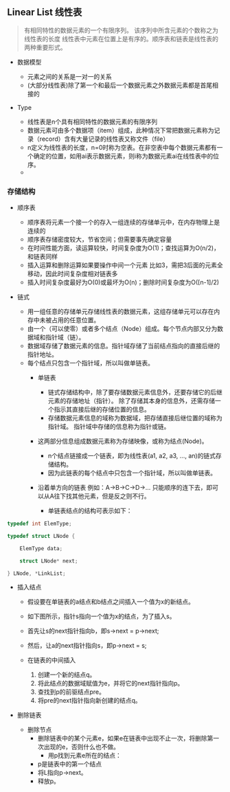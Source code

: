 ## Linear List 线性表
> 有相同特性的数据元素的一个有限序列。 该序列中所含元素的个数称之为线性表的长度
线性表中元素在位置上是有序的。顺序表和链表是线性表的两种重要形式。

* 数据模型
  * 元素之间的关系是一对一的关系
  * (大部分线性表)除了第一个和最后一个数据元素之外数据元素都是首尾相接的 
 
* Type 
  * 线性表是n个具有相同特性的数据元素的有限序列
  * 数据元素可由多个数据项（item）组成，此种情况下常把数据元素称为记录（record）含有大量记录的线性表又称文件（file）
  * n定义为线性表的长度，n=0时称为空表。在非空表中每个数据元素都有一个确定的位置，如用ai表示数据元素，则i称为数据元素ai在线性表中的位序。
  * 
  
### 存储结构
 * 顺序表
   * 顺序表将元素一个接一个的存入一组连续的存储单元中，在内存物理上是连续的
    * 顺序表存储密度较大，节省空间；但需要事先确定容量
    * 在时间性能方面，读运算较快，时间复杂度为O(1)；查找运算为O(n/2)，和链表同样
    * 插入运算和删除运算如果要操作中间一个元素 比如3，需把3后面的元素全移动，因此时间复杂度相对链表多
    * 插入时间复杂度最好为O(0)或最坏为O(n)；删除时间复杂度为O([n-1]/2)
   

* 链式
  * 用一组任意的存储单元存储线性表的数据元素，这组存储单元可以存在内存中未被占用的任意位置。
  * 由一个（可以使零）或者多个结点（Node）组成。每个节点内部又分为数据域和指针域（链）。
  * 数据域存储了数据元素的信息。指针域存储了当前结点指向的直接后继的指针地址。
  * 每个结点只包含一个指针域，所以叫做单链表。
    * 单链表
        * 链式存储结构中，除了要存储数据元素信息外，还要存储它的后继元素的存储地址（指针）。
          除了存储其本身的信息外，还需存储一个指示其直接后继的存储位置的信息。
      * 存储数据元素信息的域称为数据域，把存储直接后继位置的域称为指针域。
        指针域中存储的信息称为指针或链。

  	* 这两部分信息组成数据元素称为存储映像，或称为结点(Node)。
    	* n个结点链接成一个链表，即为线性表(a1, a2, a3, …, an)的链式存储结构。
    	* 因为此链表的每个结点中只包含一个指针域，所以叫做单链表。
    
	* 沿着单方向的链表 例如：A->B->C->D->... 只能顺序的连下去，即可以从A往下找其他元素，但是反之则不行。
		* 单链表结点的结构可表示如下：
```c
typedef int ElemType;

typedef struct LNode {

    ElemType data;

    struct LNode* next;

} LNode, *LinkList;
```

* 插入结点
	* 假设要在单链表的a结点和b结点之间插入一个值为x的新结点。
	* 如下图所示，指针s指向一个值为x的结点，为了插入s。
	* 首先让s的next指针指向b，即s->next = p->next;
	* 然后，让a的next指针指向s，即p->next = s;

	* 在链表的中间插入
       1. 创建一个新的结点q。
       2. 将此结点的数据域赋值为e，并将它的next指针指向p。
       3. 查找到p的前驱结点pre。
       4. 将pre的next指针指向新创建的结点q。
 
* 删除链表
	* 删除节点 
		* 删除链表中的某个元素e，如果e在链表中出现不止一次，将删除第一次出现的e，否则什么也不做。	
			* 用p找到元素e所在的结点：
     	* p是链表中的第一个结点
      * 将L指向p->next。
      * 释放p。
